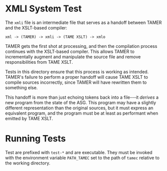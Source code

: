 # XMLI System Test
The `xmli` file is an intermediate file that serves as a handoff between
TAMER and the XSLT-based compiler:

```
xml -> (TAMER) -> xmli -> (TAME XSLT) -> xmlo
```

TAMER gets the first shot at processing, and then the compilation process
continues with the XSLT-based compiler.  This allows TAMER to incrementally
augment and manipulate the source file and remove responsibilities from
TAME XSLT.

Tests in this directory ensure that this process is working as
intended.  TAMER's failure to perform a proper handoff will cause TAME XSLT
to compile sources incorrectly, since TAMER will have rewritten them to
something else.

This handoff is more than just echoing tokens back into a file---it
_derives_ a new program from the state of the ASG.  This program may have a
slightly different representation than the original sources, but it must
express an equivalent program, and the program must be at least as
performant when emitted by TAME XSLT.

# Running Tests
Test are prefixed with `test-*` and are executable.  They must be invoked
with the environment variable `PATH_TAMEC` set to the path of `tamec`
relative to the working directory.

